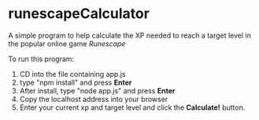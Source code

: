 # runescapeCalculator
A simple program to help calculate the XP needed to reach a target level in the popular online game *Runescape*

To run this program:

1. CD into the file containing app.js
2. type "npm install" and press **Enter**
3. After install, type "node app.js" and press **Enter**
4. Copy the localhost address into your browser
5. Enter your current xp and target level and click the **Calculate!** button.

